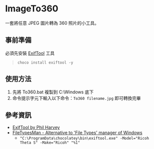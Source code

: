 # ImageTo360

一套將任意 JPEG 圖片轉為 360 照片的小工具。

## 事前準備

必須先安裝 [ExifTool](https://chocolatey.org/packages/exiftool) 工具

> `choco install exiftool -y`

## 使用方法

1. 先將 To360.bat 複製到 C:\Windows 底下
2. 命令提示字元下輸入以下命令：`To360 filename.jpg` 即可轉換完畢

## 參考資訊

* [ExifTool by Phil Harvey](http://owl.phy.queensu.ca/~phil/exiftool/)
* [FileTypesMan - Alternative to 'File Types' manager of Windows](http://www.nirsoft.net/utils/file_types_manager.html)
  * `"C:\ProgramData\chocolatey\bin\exiftool.exe" -Model="Ricoh Theta S" -Make="Ricoh" "%1"`